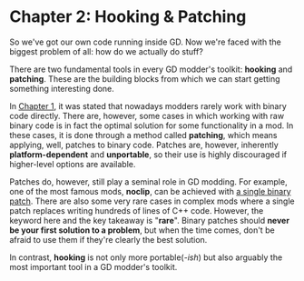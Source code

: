 # Chapter 2: Hooking & Patching

So we've got our own code running inside GD. Now we're faced with the biggest problem of all: how do we actually do stuff?

There are two fundamental tools in every GD modder's toolkit: **hooking** and **patching**. These are the building blocks from which we can start getting something interesting done.

In [Chapter 1](/docs/tutorial/chap1), it was stated that nowadays modders rarely work with binary code directly. There are, however, some cases in which working with raw binary code is in fact the optimal solution for some functionality in a mod. In these cases, it is done through a method called **patching**, which means applying, well, patches to binary code. Patches are, however, inherently **platform-dependent** and **unportable**, so their use is highly discouraged if higher-level options are available.

Patches do, however, still play a seminal role in GD modding. For example, one of the most famous mods, **noclip**, can be achieved with [a single binary patch](https://github.com/absoIute/Mega-Hack-v5/blob/master/bin/hacks/player.json#L7). There are also some very rare cases in complex mods where a single patch replaces writing hundreds of lines of C++ code. However, the keyword here and the key takeaway is "__rare__". Binary patches should **never be your first solution to a problem**, but when the time comes, don't be afraid to use them if they're clearly the best solution.

In contrast, **hooking** is not only more portable(*-ish*) but also arguably the most important tool in a GD modder's toolkit.


